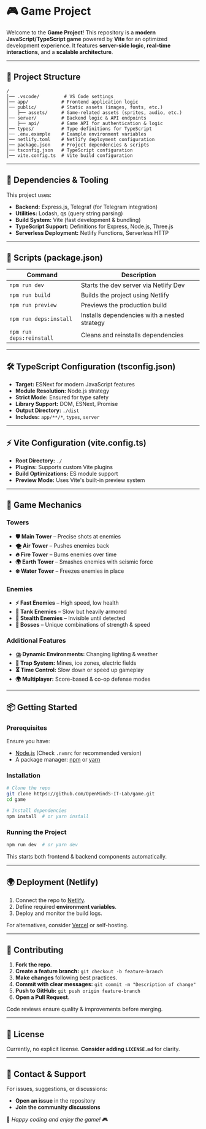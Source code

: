 # 🎮 Game Project

Welcome to the **Game Project**! This repository is a **modern JavaScript/TypeScript game** powered by **Vite** for an optimized development experience. It features **server-side logic**, **real-time interactions**, and a **scalable architecture**.

---

## 🚀 Project Structure

```plaintext
/
│── .vscode/         # VS Code settings
│── app/            # Frontend application logic
│── public/         # Static assets (images, fonts, etc.)
│   ├── assets/     # Game-related assets (sprites, audio, etc.)
│── server/         # Backend logic & API endpoints
│   ├── api/        # Game API for authentication & logic
│── types/          # Type definitions for TypeScript
│── .env.example    # Example environment variables
│── netlify.toml    # Netlify deployment configuration
│── package.json    # Project dependencies & scripts
│── tsconfig.json   # TypeScript configuration
│── vite.config.ts  # Vite build configuration
```

---

## 🔧 Dependencies & Tooling

This project uses:

- **Backend:** Express.js, Telegraf (for Telegram integration)
- **Utilities:** Lodash, qs (query string parsing)
- **Build System:** Vite (fast development & bundling)
- **TypeScript Support:** Definitions for Express, Node.js, Three.js
- **Serverless Deployment:** Netlify Functions, Serverless HTTP

---

## 📜 Scripts (package.json)

| Command                 | Description |
|-------------------------|-------------|
| `npm run dev`          | Starts the dev server via Netlify Dev |
| `npm run build`        | Builds the project using Netlify |
| `npm run preview`      | Previews the production build |
| `npm run deps:install` | Installs dependencies with a nested strategy |
| `npm run deps:reinstall` | Cleans and reinstalls dependencies |

---

## 🛠️ TypeScript Configuration (tsconfig.json)

- **Target:** ESNext for modern JavaScript features
- **Module Resolution:** Node.js strategy
- **Strict Mode:** Ensured for type safety
- **Library Support:** DOM, ESNext, Promise
- **Output Directory:** `./dist`
- **Includes:** `app/**/*`, `types`, `server`

---

## ⚡ Vite Configuration (vite.config.ts)

- **Root Directory:** `./`
- **Plugins:** Supports custom Vite plugins
- **Build Optimizations:** ES module support
- **Preview Mode:** Uses Vite's built-in preview system

---

## 🏰 Game Mechanics

### Towers

- **🛡️ Main Tower** – Precise shots at enemies
- **🌪️ Air Tower** – Pushes enemies back
- **🔥 Fire Tower** – Burns enemies over time
- **🌍 Earth Tower** – Smashes enemies with seismic force
- **❄️ Water Tower** – Freezes enemies in place

### Enemies

- **⚡ Fast Enemies** – High speed, low health
- **🛑 Tank Enemies** – Slow but heavily armored
- **👻 Stealth Enemies** – Invisible until detected
- **👹 Bosses** – Unique combinations of strength & speed

### Additional Features

- **⛈️ Dynamic Environments:** Changing lighting & weather
- **🎯 Trap System:** Mines, ice zones, electric fields
- **⏳ Time Control:** Slow down or speed up gameplay
- **🌍 Multiplayer:** Score-based & co-op defense modes

---

## 📦 Getting Started

### Prerequisites

Ensure you have:

- [Node.js](https://nodejs.org/) (Check `.nvmrc` for recommended version)
- A package manager: [npm](https://www.npmjs.com/) or [yarn](https://yarnpkg.com/)

### Installation

```sh
# Clone the repo
git clone https://github.com/OpenMindS-IT-Lab/game.git
cd game

# Install dependencies
npm install  # or yarn install
```

### Running the Project

```sh
npm run dev  # or yarn dev
```

This starts both frontend & backend components automatically.

---

## 🌍 Deployment (Netlify)

1. Connect the repo to [Netlify](https://www.netlify.com/).
2. Define required **environment variables**.
3. Deploy and monitor the build logs.

For alternatives, consider [Vercel](https://vercel.com/) or self-hosting.

---

## 🤝 Contributing

1. **Fork the repo**.
2. **Create a feature branch:** `git checkout -b feature-branch`
3. **Make changes** following best practices.
4. **Commit with clear messages:** `git commit -m "Description of change"`
5. **Push to GitHub:** `git push origin feature-branch`
6. **Open a Pull Request**.

Code reviews ensure quality & improvements before merging.

---

## 📜 License

Currently, no explicit license. **Consider adding `LICENSE.md`** for clarity.

---

## 💬 Contact & Support

For issues, suggestions, or discussions:

- **Open an issue** in the repository
- **Join the community discussions**

🚀 _Happy coding and enjoy the game!_ 🎮

